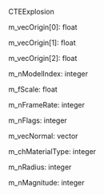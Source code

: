 CTEExplosion

m_vecOrigin[0]: float

m_vecOrigin[1]: float

m_vecOrigin[2]: float

m_nModelIndex: integer

m_fScale: float

m_nFrameRate: integer

m_nFlags: integer

m_vecNormal: vector

m_chMaterialType: integer

m_nRadius: integer

m_nMagnitude: integer